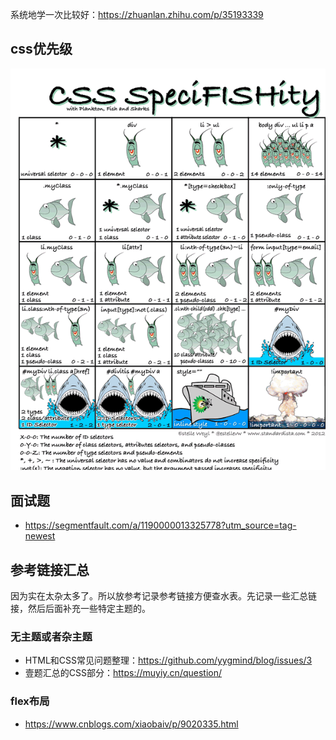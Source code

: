 系统地学一次比较好：https://zhuanlan.zhihu.com/p/35193339

## css优先级
![CSS Specifishity](https://raw.githubusercontent.com/BoatingZeng/NewNote/master/img/css_specifishity.png)

## 面试题
* https://segmentfault.com/a/1190000013325778?utm_source=tag-newest

## 参考链接汇总
因为实在太杂太多了。所以放参考记录参考链接方便查水表。先记录一些汇总链接，然后后面补充一些特定主题的。

### 无主题或者杂主题
* HTML和CSS常见问题整理：https://github.com/yygmind/blog/issues/3
* 壹题汇总的CSS部分：https://muyiy.cn/question/

### flex布局
* https://www.cnblogs.com/xiaobaiv/p/9020335.html